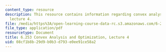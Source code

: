 ```yaml
---
content_type: resource
description: This resource contains information regarding convex analysis and optimization,
  lecture 4.
file: /media/https%3A/open-learning-course-data-rc.s3.amazonaws.com/6-253-convex-analysis-and-optimization-spring-2012/08cf1b8b29d9b0b3d793e0ee91ce58a2_MIT6_253S12_lec04.pdf
file_type: application/pdf
resourcetype: Document
title: 6.253 Convex Analysis and Optimization, Lecture 4
uid: 08cf1b8b-29d9-b0b3-d793-e0ee91ce58a2
---
```

